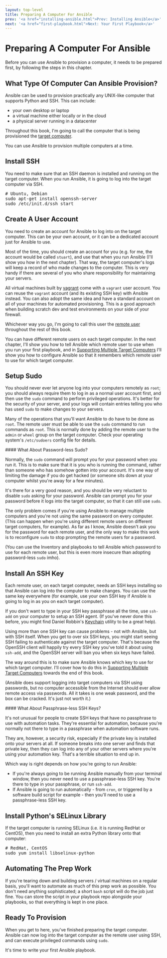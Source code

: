 ```yaml
---
layout: top-level
title: Preparing A Computer For Ansible
prev: '<a href="installing-ansible.html">Prev: Installing Ansible</a>'
next: '<a href="first-playbook.html">Next: Your First Playbook</a>'
---
```


# Preparing A Computer For Ansible

Before you can use Ansible to provision a computer, it needs to be prepared first, by following the steps in this chapter.

## What Type Of Computer Can Ansible Provision?

Ansible can be used to provision practically any UNIX-like computer that supports Python and SSH.  This can include:

* your own desktop or laptop
* a virtual machine either locally or in the cloud
* a physical server running in a datacenter

Throughout this book, I'm going to call the computer that is being provisioned the [target computer](key-concepts.html#target_computer).

You can use Ansible to provision multiple computers at a time.

## Install SSH

You need to make sure that an SSH daemon is installed and running on the target computer.  When you run Ansible, it is going to log into the target computer via SSH.

<pre>
# Ubuntu, Debian
sudo apt-get install openssh-server
sudo /etc/init.d/ssh start
</pre>

## Create A User Account

You need to create an account for Ansible to log into on the target computer.  This can be your own account, or it can be a dedicated account just for Ansible to use.

Most of the time, you should create an account for you (e.g. for me, the account would be called `stuart`), and use that when you run Ansible (I'll show you how in the next chapter).  That way, the target computer's logs will keep a record of who made changes to the computer.  This is very handy if there are several of you who share responsibility for maintaining your servers.

All virtual machines built by [vagrant](http://vagrantup.com) come with a `vagrant` user account.  You can reuse the `vagrant` account (and its existing SSH key) with Ansible instead.  You can also adopt the same idea and have a standard account on all of your machines for automated provisioning.  This is a good approach when building scratch dev and test environments on your side of your firewall.

Whichever way you go, I'm going to call this user the [remote user](key-concepts.html#remote_user) throughout the rest of this book.

You can have different remote users on each target computer.  In the next chapter, I'll show you how to tell Ansible which remote user to use when you run your first playbook, and in [Supporting Multiple Target Computers](multiple-target-computers.html) I'll show you how to configure Ansible so that it remembers which remote user to use for which target computer.

## Setup Sudo

You should never ever let anyone log into your computers remotely as `root`; you should always require them to log in as a normal user account first, and then use the `sudo` command to perform privileged operations.  It's better for the security of your server, and your logs will contain entries telling you who has used `sudo` to make changes to your servers.

Many of the operations that you'll want Ansible to do have to be done as `root`.  The remote user must be able to use the `sudo` command to run commands as `root`.  This is normally done by adding the remote user to the `admin` or `wheel` group on the target computer.  Check your operating system's `/etc/sudoers` config file for details.

<div class="callout warning" markdown="1">
#### What About Password-less Sudo?

Normally, the `sudo` command will prompt you for your password when you run it.  This is to make sure that it is you who is running the command, rather than someone who has somehow gotten into your account.  It's one way of limiting the damage if you do get hacked (or someone sits down at your computer whilst you're away for a few minutes).

It's there for a very good reason, and you should be very reluctant to disable `sudo` asking for your password.  Ansible can prompt you for your password before it logs into the target computer, so that it can still use `sudo`.

The only problem comes if you're using Ansible to manage multiple computers and you're not using the same password on every computer.  (This can happen when you're using different remote users on different target computers, for example).  As far as I know, Ansible doesn't ask you for the password for each remote user, and the only way to make this work is to reconfigure `sudo` to stop prompting the remote users for a password.

(You can use the Inventory and playbooks to tell Ansible which password to use for each remote user, but this is even more insecure than adopting password-less `sudo` imho).
</div>

## Install An SSH Key

Each remote user, on each target computer, needs an SSH keys installing so that Ansible can log into the computer to make changes.  You can use the same key everywhere (for example, use your own SSH key if Ansible is going to log in as you on each target computer).

If you don't want to type in your SSH key passphrase all the time, use `ssh-add` on your computer to setup an SSH agent.  (If you've never done this before, you might find Daniel Robbin's [Keychain](http://www.funtoo.org/Keychain) utility to be a great help).

Using more than one SSH key can cause problems - not with Ansible, but with SSH itself.  When you get to over six SSH keys, you might start seeing SSH failing to authenticate against the target computer.  That's because the OpenSSH client will happily try every SSH key you've told it about using `ssh-add`, and the OpenSSH server will ban you when six keys have failed.

The way around this is to make sure Ansible knows which key to use for which target computer.  I'll cover how to do this in [Supporting Multiple Target Computers](multiple-target-computers.html) towards the end of this book.

(Ansible does support logging into target computers via SSH using passwords, but no computer accessible from the Internet should ever allow remote access via passwords.  All it takes is one weak password, and the box can be cracked.  It's just not worth it.)

<div class="callout warning" markdown="1">
#### What About Passphrase-less SSH Keys?

It's not unusual for people to create SSH keys that have no passphrase to use with automation tasks.  They're essential for automation, because you're normally not there to type in a passphrase when automation software runs.

They are, however, a security risk, especially if the private key is installed onto your servers at all.  If someone breaks into one server and finds that private key, then they can log into any of your other servers where you're using your automation key.  That's a terrible situation to end up in.

Which way is right depends on how you're going to run Ansible:

* If you're always going to be running Ansible manually from your terminal window, then you never need to use a passphrase-less SSH key.  You're there to type in your passphrase, or run `ssh-add`.
* If Ansible is going to run automatically - from `cron`, or triggered by a software build script for example - then you'll need to use a passphrase-less SSH key.
</div>

## Install Python's SELinux Library

If the target computer is running SELinux (i.e. it is running RedHat or CentOS), then you need to install an extra Python library onto that computer:

<pre>
# RedHat, CentOS
sudo yum install libselinux-python
</pre>

## Automating The Prep Work

If you're tearing down and building servers / virtual machines on a regular basis, you'll want to automate as much of this prep work as possible.  You don't need anything sophisticated; a short `bash` script will do the job just fine.  You can store the script in your playbook repo alongside your playbooks, so that everything is kept in one place.

## Ready To Provision

When you get to here, you've finished preparing the target computer.  Ansible can now log into the target computer as the remote user using SSH, and can execute privileged commands using `sudo`.

It's time to write your first Ansible playbook.
